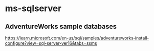 # ms-sqlserver

## AdventureWorks sample databases
https://learn.microsoft.com/en-us/sql/samples/adventureworks-install-configure?view=sql-server-ver16&tabs=ssms
